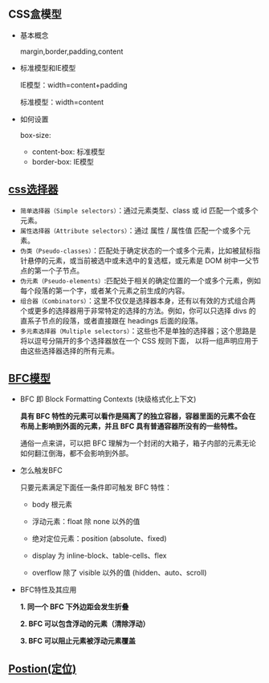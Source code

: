 ## CSS盒模型

- 基本概念

  margin,border,padding,content

- 标准模型和IE模型

  IE模型：width=content+padding

  标准模型：width=content

- 如何设置

  box-size: 

  - content-box: 标准模型
  - border-box: IE模型



## [css选择器](https://segmentfault.com/a/1190000013424772)

- `简单选择器（Simple selectors）`：通过元素类型、class 或 id 匹配一个或多个元素。
- `属性选择器（Attribute selectors）`：通过 属性 / 属性值 匹配一个或多个元素。
- `伪类（Pseudo-classes）`：匹配处于确定状态的一个或多个元素，比如被鼠标指针悬停的元素，或当前被选中或未选中的复选框，或元素是 DOM 树中一父节点的第一个子节点。
- `伪元素（Pseudo-elements）`:匹配处于相关的确定位置的一个或多个元素，例如每个段落的第一个字，或者某个元素之前生成的内容。
- `组合器（Combinators）`：这里不仅仅是选择器本身，还有以有效的方式组合两个或更多的选择器用于非常特定的选择的方法。例如，你可以只选择 divs 的直系子节点的段落，或者直接跟在 headings 后面的段落。
- `多元素选择器（Multiple selectors）`：这些也不是单独的选择器；这个思路是将以逗号分隔开的多个选择器放在一个 CSS 规则下面， 以将一组声明应用于由这些选择器选择的所有元素。



## [BFC模型](https://zhuanlan.zhihu.com/p/25321647)

- BFC 即 Block Formatting Contexts (块级格式化上下文)

  **具有 BFC 特性的元素可以看作是隔离了的独立容器，容器里面的元素不会在布局上影响到外面的元素，并且 BFC 具有普通容器所没有的一些特性。**

  通俗一点来讲，可以把 BFC 理解为一个封闭的大箱子，箱子内部的元素无论如何翻江倒海，都不会影响到外部。

- 怎么触发BFC

  只要元素满足下面任一条件即可触发 BFC 特性：

  - body 根元素

  - 浮动元素：float 除 none 以外的值

  - 绝对定位元素：position (absolute、fixed)

  - display 为 inline-block、table-cells、flex

  - overflow 除了 visible 以外的值 (hidden、auto、scroll)

    

- BFC特性及其应用

  **1. 同一个 BFC 下外边距会发生折叠**

  **2. BFC 可以包含浮动的元素（清除浮动）**

  **3. BFC 可以阻止元素被浮动元素覆盖**



## [Postion(定位)](https://developer.mozilla.org/zh-CN/docs/Learn/CSS/CSS_layout/Positioning)

